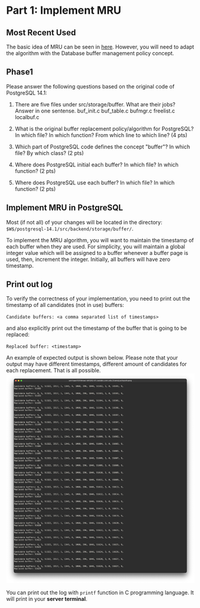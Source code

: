 # Part 1: Implement MRU

## Most Recent Used
The basic idea of MRU can be seen in [here](https://en.wikipedia.org/wiki/Cache_replacement_policies#Most_recently_used_(MRU)). However, you will need to adapt the algorithm with the Database buffer management policy concept. 

## Phase1
Please answer the following questions based on the original code of PostgreSQL 14.1:

1. There are five files under src/storage/buffer. What are their jobs? Answer in one sentense.
buf_init.c
buf_table.c
bufmgr.c
freelist.c
localbuf.c

2. What is the original buffer replacement policy/algorithm for PostgreSQL? In which file? In which function? From which line to which line? (4 pts)

3. Which part of PostgreSQL code defines the concept "buffer"? In which file? By which class? (2 pts)

4. Where does PostgreSQL initial each buffer? In which file? In which function? (2 pts)

5. Where does PostgreSQL use each buffer? In which file? In which function? (2 pts)

## Implement MRU in PostgreSQL
Most (if not all) of your changes will be located in the directory: `$W$/postgresql-14.1/src/backend/storage/buffer/`. 

To implement the MRU algorithm, you will want to maintain the timestamp of each buffer when they are used. For simplicity, you will maintain a global integer value which will be assigned to a buffer whenever a buffer page is used, then, increment the integer. Initially, all buffers will have zero timestamp.

## Print out log
To verify the correctness of your implementation, you need to print out the timestamp of all candidates (not in use) buffers: 

`Candidate buffers: <a comma separated list of timestamps>`

and also explicitly print out the timestamp of the buffer that is going to be replaced:

`Replaced buffer: <timestamp>`

An example of expected output is shown below. Please note that your output may have different timestamps, different amount of candidates for each replacement. That is all possible. 
![mru](./figure/mru.png)

You can print out the log with `printf` function in C programming language. It will print in your **server terminal**. 